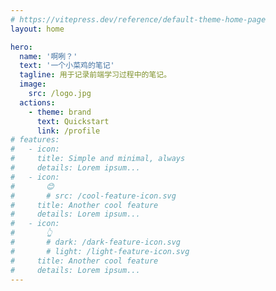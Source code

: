 ```yaml
---
# https://vitepress.dev/reference/default-theme-home-page
layout: home

hero:
  name: '啊咧？'
  text: '一个小菜鸡的笔记'
  tagline: 用于记录前端学习过程中的笔记。
  image:
    src: /logo.jpg
  actions:
    - theme: brand
      text: Quickstart
      link: /profile
# features:
#   - icon:
#     title: Simple and minimal, always
#     details: Lorem ipsum...
#   - icon:
#       😊
#       # src: /cool-feature-icon.svg
#     title: Another cool feature
#     details: Lorem ipsum...
#   - icon:
#       👆
#       # dark: /dark-feature-icon.svg
#       # light: /light-feature-icon.svg
#     title: Another cool feature
#     details: Lorem ipsum...
---
```


